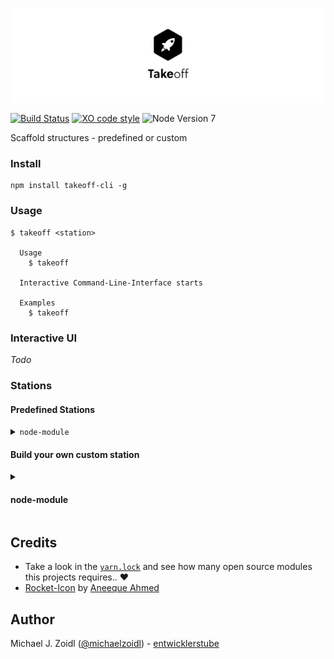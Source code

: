 ![Takeoff](repo-banner.png)

[![Build Status](https://travis-ci.org/entwicklerstube/takeoff.svg?branch=master)](https://travis-ci.org/entwicklerstube/takeoff)
[![XO code style](https://img.shields.io/badge/code_style-XO-5ed9c7.svg)](https://github.com/sindresorhus/xo)
![Node Version 7](https://img.shields.io/badge/node-v7-green.svg)

Scaffold structures - predefined or custom

### Install
```
npm install takeoff-cli -g
```

### Usage
```
$ takeoff <station>

  Usage
    $ takeoff

  Interactive Command-Line-Interface starts

  Examples
    $ takeoff
```

### Interactive UI
_Todo_


### Stations
#### Predefined Stations
<p><details>
<summary><code>node-module</code></summary>

**Contains**
- `README.md`
- `package.json`
- `index.js`
- `license` (choose between mit, gnu or apache)
- `babel` _optional_
- `git-init` _optional_
- `create project folder` _optional_
- `mocha` _optional_
- `ava` _optional_
- `xo` _optional_
- `standard` _optional_
- `travis.yml` _optional_

</details></p>

#### Build your own custom station
<p><details>
<summary><h4>node-module</h4></summary>

1. Create a `.takeoff` folder in your project root
2. Add a new directory named after your wanted `station` e.g. `node-modules`
3. Create a `__station.js` in the new directory
4. Fill:
```js
module.exports = {
  requiredProps: ['content'], // required props, will be required in interactive CLI
  run: props => ({  // run function will be fired with - before - defined props
    files: [{ // return a files array, takeoff will use this information to create the files
      filename: 'my-file.txt',  // choose here the filename, if you want to create a file in a deeper folder just add the path `my/folder/my-file.txt`
      template: `My Content: ${props.content}`  // template is simply the content of the file
    }]
  })
};
```

Checkout the example stations in [`example`](https://github.com/entwicklerstube/takeoff/tree/master/example)

#### Advanced
**More specific interactive cli questions**
Pass valid [`inquirer objects`](https://github.com/SBoudrias/Inquirer.js#objects) in `requiredProps` for more specific questions.

**Run script after creating files**
Add a `postTakeoff` function to your `__station.js` configuration, after successfully creating the files this will be executed

</details></p>

## Credits
- Take a look in the [`yarn.lock`](https://github.com/entwicklerstube/takeoff/blob/master/yarn.lock) and see how many open source modules this projects requires.. :heart:
- [Rocket-Icon](https://thenounproject.com/search/?q=rocket&i=865894) by [Aneeque Ahmed](https://thenounproject.com/aneeque/)

## Author

Michael J. Zoidl ([@michaelzoidl](https://twitter.com/michaelzoidl)) - [entwicklerstube](https://entwicklerstube.com)
